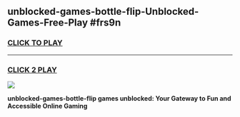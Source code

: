 
## unblocked-games-bottle-flip-Unblocked-Games-Free-Play #frs9n
<h3>
<a href="https://us.freeplayer.one?title=unblocked-games-bottle-flip&ref=9M">CLICK TO PLAY</a></h3>
<hr>

<h3>
<a href="https://us.freeplayer.one?title=unblocked-games-bottle-flip&ref=9M">CLICK 2 PLAY</a>
  
</h3>

<a href="https://us.freeplayer.one?title=unblocked-games-bottle-flip&ref=9M"><img src="https://clearcache.store/games.png"></a>


**unblocked-games-bottle-flip games unblocked: Your Gateway to Fun and Accessible Online Gaming**
